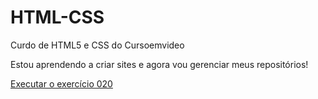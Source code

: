 # HTML-CSS
Curdo de HTML5 e CSS do Cursoemvideo

Estou aprendendo a criar sites e agora vou gerenciar meus repositórios!

<a href= "arthur-aka-akuno.github.io/HTML-CSS/exercícios/ex020/index.html">Executar o exercício 020</a>